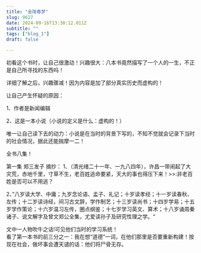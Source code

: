 ```yaml
--- 
title: "金陵春梦" 
slug: 9627
date: 2024-09-16T13:30:12.011Z 
subtitle: "" 
tags: ["blog_1"] 
draft: false

--- 
```



初看这个书时，让自己很激动！兴趣很大：八本书竟然描写了一个人的一生，不正是自己所寻找的东西吗！

详细了解之后，兴趣骤减！因为内容是加了部分真实历史而虚构的！

让自己产生怀疑的原因：

1、作者是新闻编辑

2、这是一本小说（小说的定义是什么：虚构的！）




唯一让自己读下去的动力：小说是在当时的背景下写的，不知不觉就会记录下当时的社会情况，据此还能揣摩一二！

全书八集！

第一集 郑三发子    摘抄：
1、（清光绪二十一年、一九八四年），许昌一带闹起了大灾荒，赤地千里，寸草不生，老百姓逃命要紧，天大的事也得压下来！>>:非老百姓是否可以不用逃？

2、”八岁读大学、中庸；九岁念论语、孟子、礼记；十岁读孝经；十一岁读春秋、左传；十二岁读诗经，间习古文辞，学作制艺；十三岁读尚书；十四岁学易；十五岁学作策论；十六岁温习左传，圈点纲鉴；十七岁学习英文、算术；十八岁诵周秦诸子、说文解字及曾文郑公全集，尤爱读孙子及研究性理之学。“    

文中一人物吹牛之话!可见他们当时的学习系统！  
看了第一本书的前三分之一：我在想“道德”一词，在他们那里是否要重新构建！按现在社会，做坏事会遭天谴的话：他们将尸骨无存。

 

